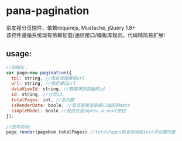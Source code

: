 # pana-pagination
京友邦分页控件，依赖requirejs, Mustache, jQuery 1.8+  <br/>
该控件遵循系统现有依赖加载/通信接口/模板库规则。代码精简易扩展!

## usage:
```javascript
//初始化：
var page=new pagination({
  tpl: string, //指定视图模板url
  url: string, //指定接口url
  dataViewId: string, //数据填充容器的id
  id: string, //分页id,
  totalPages: int, //总页数
  isRenderData: boole, //是否直接渲染接口返回的data
  simpleModel: boole //是否仅显示prev & next按钮
});

//选中页码:
page.rendar(pageNum,totalPages) //totalPages缺省则读取init中设置的值
